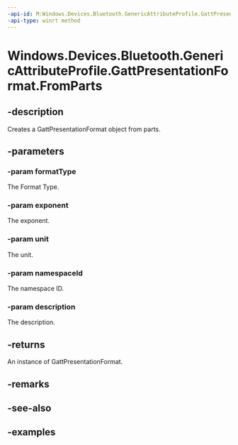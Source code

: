 ```yaml
---
-api-id: M:Windows.Devices.Bluetooth.GenericAttributeProfile.GattPresentationFormat.FromParts(System.Byte,System.Int32,System.UInt16,System.Byte,System.UInt16)
-api-type: winrt method
---
```


<!-- Method syntax.
public GattPresentationFormat GattPresentationFormat.FromParts(Byte formatType, Int32 exponent, UInt16 unit, Byte namespaceId, UInt16 description)
-->

# Windows.Devices.Bluetooth.GenericAttributeProfile.GattPresentationFormat.FromParts

## -description
Creates a GattPresentationFormat object from parts.

## -parameters

### -param formatType
The Format Type.

### -param exponent
The exponent.

### -param unit
The unit.

### -param namespaceId
The namespace ID.

### -param description
The description.

## -returns
An instance of GattPresentationFormat.

## -remarks

## -see-also

## -examples

